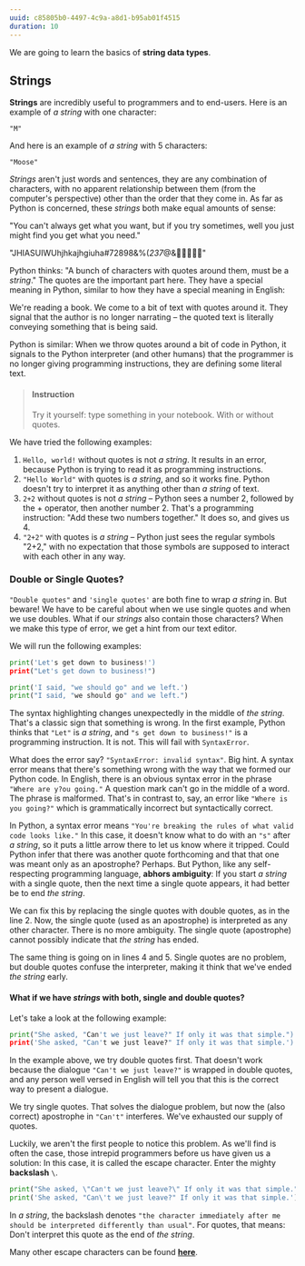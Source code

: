 ```yaml
---
uuid: c85805b0-4497-4c9a-a8d1-b95ab01f4515
duration: 10
---
```



We are going to learn the basics of **string data types**.

## Strings

**Strings** are incredibly useful to programmers and to end-users. Here is an example of _a string_ with one character:

`"M"`


And here is an example of _a string_ with 5 characters:

`"Moose"`


_Strings_ aren't just words and sentences, they are any combination of characters, with no apparent relationship between them (from the computer's perspective) other than the order that they come in. As far as Python is concerned, these _strings_ both make equal amounts of sense:

"You can't always get what you want, but if you try sometimes, well you just might find you get what you need."

"JHIASUIWUhjhkajhgiuha#72898&%(*237*@&🦄🦄🦄🦄🔥"

Python thinks: "A bunch of characters with quotes around them, must be a _string_." The quotes are the important part here. They have a special meaning in Python, similar to how they have a special meaning in English: 

We're reading a book. We come to a bit of text with quotes around it. They signal that the author is no longer narrating – the quoted text is literally conveying something that is being said. 

Python is similar: When we throw quotes around a bit of code in Python, it signals to the Python interpreter (and other humans) that the programmer is no longer giving programming instructions, they are defining some literal text.

> #### Instruction
> Try it yourself: type something in your notebook. With or without quotes.


We have tried the following examples:

1. `Hello, world!` without quotes  is not _a string_. It results in an error, because Python is trying to read it as programming instructions.
2. `"Hello World"` with quotes is _a string_, and so it works fine. Python doesn't try to interpret it as anything other than _a string_ of text.
3. `2+2` without quotes is not _a string_ – Python sees a number 2, followed by the + operator, then another number 2. That's a programming instruction: "Add these two numbers together." It does so, and gives us 4. 
4. `"2+2"` with quotes is _a string_ – Python just sees the regular symbols "2+2," with no expectation that those symbols are supposed to interact with each other in any way.

### Double or Single Quotes?

`"Double quotes"` and `'single quotes'` are both fine to wrap _a string_ in. But beware! We have to be careful about when we use single quotes and when we use doubles. What if our _strings_ also contain those characters? When we make this type of error, we get a hint from our text editor. 

We will run the following examples:

```python
print('Let's get down to business!')
print("Let's get down to business!")

print('I said, "we should go" and we left.')
print("I said, "we should go" and we left.")
```

The syntax highlighting changes unexpectedly in the middle of _the string_. That's a classic sign that something is wrong. In the first example, Python thinks that `"Let"` is _a string_, and `"s get down to business!"` is a programming instruction. It is not. This will fail with `SyntaxError`.

What does the error say? `"SyntaxError: invalid syntax"`. Big hint. A syntax error means that there's something wrong with the way that we formed our Python code. In English, there is an obvious syntax error in the phrase `"Where are y?ou going."` A question mark can't go in the middle of a word. The phrase is malformed. That's in contrast to, say, an error like `"Where is you going?"` which is grammatically incorrect but syntactically correct.

In Python, a syntax error means `"You're breaking the rules of what valid code looks like."` In this case, it doesn't know what to do with an `"s"` after _a string_, so it puts a little arrow there to let us know where it tripped. Could Python infer that there was another quote forthcoming and that that one was meant only as an apostrophe? Perhaps. But Python, like any self-respecting programming language, **abhors ambiguity**: If you start _a string_ with a single quote, then the next time a single quote appears, it had better be to end _the string_.

We can fix this by replacing the single quotes with double quotes, as in the line 2. Now, the single quote (used as an apostrophe) is interpreted as any other character. There is no more ambiguity. The single quote (apostrophe) cannot possibly indicate that _the string_ has ended.

The same thing is going on in lines 4 and 5. Single quotes are no problem, but double quotes confuse the interpreter, making it think that we've ended _the string_ early.

#### What if we have _strings_ with both, single and double quotes?

Let's take a look at the following example:

```python
print("She asked, "Can't we just leave?" If only it was that simple.")
print('She asked, "Can't we just leave?" If only it was that simple.')
```


In the example above, we try double quotes first. That doesn't work because the dialogue `"Can't we just leave?"` is wrapped in double quotes, and any person well versed in English will tell you that this is the correct way to present a dialogue.

We try single quotes. That solves the dialogue problem, but now the (also correct) apostrophe in `"Can't"` interferes. We've exhausted our supply of quotes.


Luckily, we aren't the first people to notice this problem. As we'll find is often the case, those intrepid programmers before us have given us a solution: In this case, it is called the escape character. Enter the mighty **backslash** `\`.

```python
print("She asked, \"Can't we just leave?\" If only it was that simple.")
print('She asked, "Can\'t we just leave?" If only it was that simple.')
```

In _a string_, the backslash denotes `"the character immediately after me should be interpreted differently than usual"`. For quotes, that means: Don't interpret this quote as the end of _the string_.

Many other escape characters can be found [**here**](https://python-reference.readthedocs.io/en/latest/docs/str/escapes.html).

